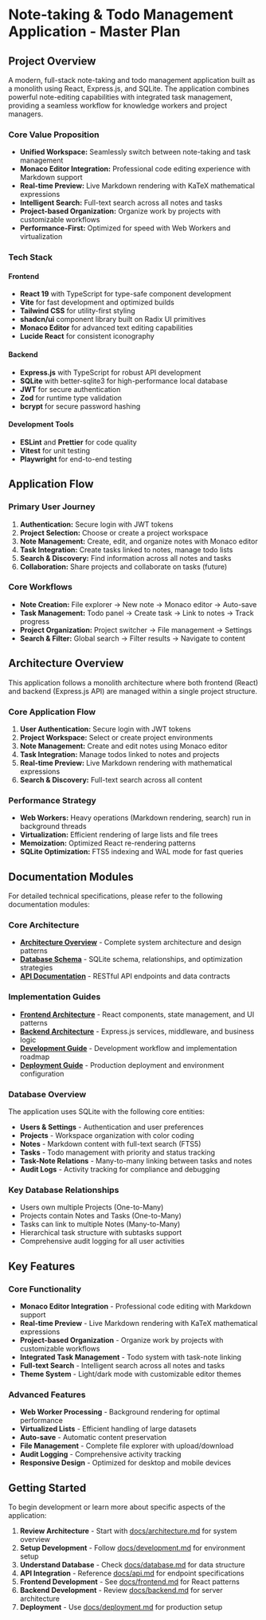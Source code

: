 # Note-taking & Todo Management Application - Master Plan

## Project Overview

A modern, full-stack note-taking and todo management application built as a monolith using React, Express.js, and SQLite. The application combines powerful note-editing capabilities with integrated task management, providing a seamless workflow for knowledge workers and project managers.

### Core Value Proposition
- **Unified Workspace:** Seamlessly switch between note-taking and task management
- **Monaco Editor Integration:** Professional code editing experience with Markdown support
- **Real-time Preview:** Live Markdown rendering with KaTeX mathematical expressions
- **Intelligent Search:** Full-text search across all notes and tasks
- **Project-based Organization:** Organize work by projects with customizable workflows
- **Performance-First:** Optimized for speed with Web Workers and virtualization

### Tech Stack

#### Frontend
- **React 19** with TypeScript for type-safe component development
- **Vite** for fast development and optimized builds
- **Tailwind CSS** for utility-first styling
- **shadcn/ui** component library built on Radix UI primitives
- **Monaco Editor** for advanced text editing capabilities
- **Lucide React** for consistent iconography

#### Backend
- **Express.js** with TypeScript for robust API development
- **SQLite** with better-sqlite3 for high-performance local database
- **JWT** for secure authentication
- **Zod** for runtime type validation
- **bcrypt** for secure password hashing

#### Development Tools
- **ESLint** and **Prettier** for code quality
- **Vitest** for unit testing
- **Playwright** for end-to-end testing

## Application Flow

### Primary User Journey
1. **Authentication:** Secure login with JWT tokens
2. **Project Selection:** Choose or create a project workspace
3. **Note Management:** Create, edit, and organize notes with Monaco editor
4. **Task Integration:** Create tasks linked to notes, manage todo lists
5. **Search & Discovery:** Find information across all notes and tasks
6. **Collaboration:** Share projects and collaborate on tasks (future)

### Core Workflows
- **Note Creation:** File explorer → New note → Monaco editor → Auto-save
- **Task Management:** Todo panel → Create task → Link to notes → Track progress
- **Project Organization:** Project switcher → File management → Settings
- **Search & Filter:** Global search → Filter results → Navigate to content


## Architecture Overview

This application follows a monolith architecture where both frontend (React) and backend (Express.js API) are managed within a single project structure.

### Core Application Flow

1. **User Authentication:** Secure login with JWT tokens
2. **Project Workspace:** Select or create project environments
3. **Note Management:** Create and edit notes using Monaco editor
4. **Task Integration:** Manage todos linked to notes and projects
5. **Real-time Preview:** Live Markdown rendering with mathematical expressions
6. **Search & Discovery:** Full-text search across all content

### Performance Strategy
- **Web Workers:** Heavy operations (Markdown rendering, search) run in background threads
- **Virtualization:** Efficient rendering of large lists and file trees
- **Memoization:** Optimized React re-rendering patterns
- **SQLite Optimization:** FTS5 indexing and WAL mode for fast queries


## Documentation Modules

For detailed technical specifications, please refer to the following documentation modules:

### Core Architecture
- **[Architecture Overview](docs/architecture.md)** - Complete system architecture and design patterns
- **[Database Schema](docs/database.md)** - SQLite schema, relationships, and optimization strategies
- **[API Documentation](docs/api.md)** - RESTful API endpoints and data contracts

### Implementation Guides
- **[Frontend Architecture](docs/frontend.md)** - React components, state management, and UI patterns
- **[Backend Architecture](docs/backend.md)** - Express.js services, middleware, and business logic
- **[Development Guide](docs/development.md)** - Development workflow and implementation roadmap
- **[Deployment Guide](docs/deployment.md)** - Production deployment and environment configuration

### Database Overview

The application uses SQLite with the following core entities:
- **Users & Settings** - Authentication and user preferences
- **Projects** - Workspace organization with color coding
- **Notes** - Markdown content with full-text search (FTS5)
- **Tasks** - Todo management with priority and status tracking
- **Task-Note Relations** - Many-to-many linking between tasks and notes
- **Audit Logs** - Activity tracking for compliance and debugging
### Key Database Relationships
- Users own multiple Projects (One-to-Many)
- Projects contain Notes and Tasks (One-to-Many)
- Tasks can link to multiple Notes (Many-to-Many)
- Hierarchical task structure with subtasks support
- Comprehensive audit logging for all user activities


## Key Features

### Core Functionality
- **Monaco Editor Integration** - Professional code editing with Markdown support
- **Real-time Preview** - Live Markdown rendering with KaTeX mathematical expressions
- **Project-based Organization** - Organize work by projects with customizable workflows
- **Integrated Task Management** - Todo system with task-note linking
- **Full-text Search** - Intelligent search across all notes and tasks
- **Theme System** - Light/dark mode with customizable editor themes

### Advanced Features
- **Web Worker Processing** - Background rendering for optimal performance
- **Virtualized Lists** - Efficient handling of large datasets
- **Auto-save** - Automatic content preservation
- **File Management** - Complete file explorer with upload/download
- **Audit Logging** - Comprehensive activity tracking
- **Responsive Design** - Optimized for desktop and mobile devices


## Getting Started

To begin development or learn more about specific aspects of the application:

1. **Review Architecture** - Start with [docs/architecture.md](docs/architecture.md) for system overview
2. **Setup Development** - Follow [docs/development.md](docs/development.md) for environment setup
3. **Understand Database** - Check [docs/database.md](docs/database.md) for data structure
4. **API Integration** - Reference [docs/api.md](docs/api.md) for endpoint specifications
5. **Frontend Development** - See [docs/frontend.md](docs/frontend.md) for React patterns
6. **Backend Development** - Review [docs/backend.md](docs/backend.md) for server architecture
7. **Deployment** - Use [docs/deployment.md](docs/deployment.md) for production setup

